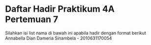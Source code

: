 # Daftar Hadir Praktikum 4A Pertemuan 7
Silahkan isi list nama di bawah ini apabila hadir dengan format berikut
Annabella Dian Dameria Sinambela - 2010631170054
